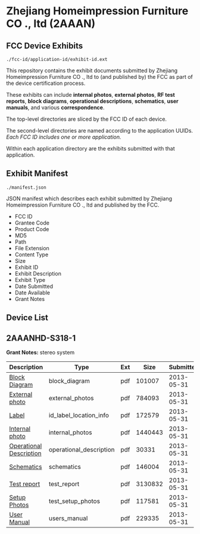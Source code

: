 # Zhejiang Homeimpression Furniture CO ., ltd (2AAAN)
## FCC Device Exhibits

```
./fcc-id/application-id/exhibit-id.ext
```

This repository contains the exhibit documents submitted by Zhejiang Homeimpression Furniture CO ., ltd to (and published by) the FCC as part of the device certification process.

These exhibits can include **internal photos**, **external photos**, **RF test reports**, **block diagrams**, **operational descriptions**, **schematics**, **user manuals**, and various **correspondence**.

The top-level directories are sliced by the FCC ID of each device.

The second-level directories are named according to the application UUIDs. *Each FCC ID includes one or more application.*

Within each application directory are the exhibits submitted with that application. 

## Exhibit Manifest

```
./manifest.json
```

JSON manifest which describes each exhibit submitted by Zhejiang Homeimpression Furniture CO ., ltd and published by the FCC.

- FCC ID
- Grantee Code
- Product Code
- MD5
- Path
- File Extension
- Content Type
- Size
- Exhibit ID
- Exhibit Description
- Exhibit Type
- Date Submitted
- Date Available
- Grant Notes

## Device List
## 2AAANHD-S318-1
**Grant Notes:** stereo system

| Description | Type | Ext | Size | Submitted | Available |
| ----------- | ---- | --- | ---- | --------- | --------- |
| [Block Diagram](2AAANHD-S318-1/31d24e09f94ad8e1fbf8ed85d6600673/1979314.pdf) | block_diagram | pdf | 101007 | 2013-05-31 | 2013-05-31 |
| [External photo](2AAANHD-S318-1/31d24e09f94ad8e1fbf8ed85d6600673/1979318.pdf) | external_photos | pdf | 784093 | 2013-05-31 | 2013-05-31 |
| [Label](2AAANHD-S318-1/31d24e09f94ad8e1fbf8ed85d6600673/1979320.pdf) | id_label_location_info | pdf | 172579 | 2013-05-31 | 2013-05-31 |
| [Internal photo](2AAANHD-S318-1/31d24e09f94ad8e1fbf8ed85d6600673/1979319.pdf) | internal_photos | pdf | 1440443 | 2013-05-31 | 2013-05-31 |
| [Operational Description](2AAANHD-S318-1/31d24e09f94ad8e1fbf8ed85d6600673/1979316.pdf) | operational_description | pdf | 30331 | 2013-05-31 | 2013-05-31 |
| [Schematics](2AAANHD-S318-1/31d24e09f94ad8e1fbf8ed85d6600673/1979315.pdf) | schematics | pdf | 146004 | 2013-05-31 | 2013-05-31 |
| [Test report](2AAANHD-S318-1/31d24e09f94ad8e1fbf8ed85d6600673/1979317.pdf) | test_report | pdf | 3130832 | 2013-05-31 | 2013-05-31 |
| [Setup Photos](2AAANHD-S318-1/31d24e09f94ad8e1fbf8ed85d6600673/1979321.pdf) | test_setup_photos | pdf | 117581 | 2013-05-31 | 2013-05-31 |
| [User Manual](2AAANHD-S318-1/31d24e09f94ad8e1fbf8ed85d6600673/1979322.pdf) | users_manual | pdf | 229335 | 2013-05-31 | 2013-05-31 |
